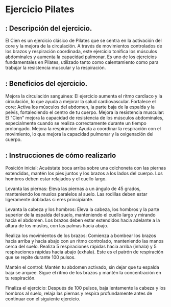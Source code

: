 # Ejercicio Pilates 

## : Descripción del ejercicio.
El Cien es un ejercicio clásico de Pilates que se centra en la activación del core y la mejora de la circulación. A través de movimientos controlados de los brazos y respiración coordinada, este ejercicio tonifica los músculos abdominales y aumenta la capacidad pulmonar. Es uno de los ejercicios fundamentales en Pilates, utilizado tanto como calentamiento como para trabajar la resistencia muscular y la respiración.

## : Beneficios del ejercicio.
Mejora la circulación sanguínea: El ejercicio aumenta el ritmo cardíaco y la circulación, lo que ayuda a mejorar la salud cardiovascular.
Fortalece el core: Activa los músculos del abdomen, la parte baja de la espalda y la pelvis, fortaleciendo el centro de tu cuerpo.
Mejora la resistencia muscular: El "Cien" mejora la capacidad de resistencia de los músculos abdominales, especialmente cuando se realiza correctamente durante un tiempo prolongado.
Mejora la respiración: Ayuda a coordinar la respiración con el movimiento, lo que mejora la capacidad pulmonar y la oxigenación del cuerpo.

## : Instrucciones de cómo realizarlo
Posición inicial: Acuéstate boca arriba sobre una colchoneta con las piernas extendidas, mantén los pies juntos y los brazos a los lados del cuerpo. Los hombros deben estar relajados y el cuello largo.

Levanta las piernas: Eleva las piernas a un ángulo de 45 grados, manteniendo los muslos paralelos al suelo. Las rodillas deben estar ligeramente dobladas si eres principiante.

Levanta la cabeza y los hombros: Eleva la cabeza, los hombros y la parte superior de la espalda del suelo, manteniendo el cuello largo y mirando hacia el abdomen. Los brazos deben estar extendidos hacia adelante a la altura de los muslos, con las palmas hacia abajo.

Realiza los movimientos de los brazos: Comienza a bombear los brazos hacia arriba y hacia abajo con un ritmo controlado, manteniendo las manos cerca del suelo. Realiza 5 respiraciones rápidas hacia arriba (inhala) y 5 respiraciones rápidas hacia abajo (exhala). Este es el patrón de respiración que se repite durante 100 pulsos.

Mantén el control: Mantén tu abdomen activado, sin dejar que tu espalda baja se arquee. Sigue el ritmo de los brazos y mantén la concentración en tu respiración.

Finaliza el ejercicio: Después de 100 pulsos, baja lentamente la cabeza y los hombros al suelo, relaja las piernas y respira profundamente antes de continuar con el siguiente ejercicio.
